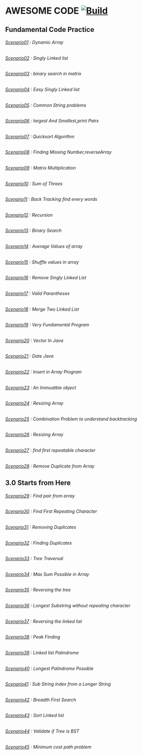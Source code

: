 #  AWESOME CODE [![Build](https://github.com/DONAR-0/ALGORITHMS/actions/workflows/build.yml/badge.svg?branch=main)](https://github.com/DONAR-0/ALGORITHMS/actions/workflows/build.yml)
## Fundamental Code Practice
###### [Scenario01](/awsome/src/main/java/aw/some/Scenario01.java) :  Dynamic Array
###### [Scenario02](/awsome/src/main/java/aw/some/Scenario02.java) :  Singly Linked list
###### [Scenario03](/awsome/src/main/java/aw/some/Scenario03.java) :  binary search in matrix
###### [Scenario04](/awsome/src/main/java/aw/some/Scenario04.java) :  Easy Singly Linked list
###### [Scenario05](/awsome/src/main/java/aw/some/Scenario05.java) :  Common String problems
###### [Scenario06](/awsome/src/main/java/aw/some/Scenario06.java) :  largest And Smallest,print Pairs
###### [Scenario07](/awsome/src/main/java/aw/some/Scenario07.java) :  Quicksort Algorithm
###### [Scenario08](/awsome/src/main/java/aw/some/Scenario08.java) :  Finding Missing Number,reverseArray
###### [Scenario09](/awsome/src/main/java/aw/some/Scenario09.java) :  Matrix Multiplication
###### [Scenario10](/awsome/src/main/java/aw/some/Scenario10.java) :  Sum of Threes
###### [Scenario11](/awsome/src/main/java/aw/some/Scenario11.java) :  Back Tracking find every words
###### [Scenario12](/awsome/src/main/java/aw/some/Scenario12.java) :  Recursion
###### [Scenario13](/awsome/src/main/java/aw/some/Scenario13.java) :  Binary Search
###### [Scenario14](/awsome/src/main/java/aw/some/Scenario14.java) :  Average Values of array
###### [Scenario15](/awsome/src/main/java/aw/some/Scenario15.java) :  Shuffle values in array
###### [Scenario16](/awsome/src/main/java/aw/some/Scenario16.java) :  Remove Singly Linked List 
###### [Scenario17](/awsome/src/main/java/aw/some/Scenario17.java) :  Valid Parantheses
###### [Scenario18](/awsome/src/main/java/aw/some/Scenario18.java) :  Merge Two Linked List
###### [Scenario19](/awsome/src/main/java/aw/some/Scenario19.java) :  Very Fundamental Program
###### [Scenario20](/awsome/src/main/java/aw/some/Scenario20.java) :  Vector In Java
###### [Scenario21](/awsome/src/main/java/aw/some/Scenario21.java) :  Date Java
###### [Scenario22](/awsome/src/main/java/aw/some/Scenario22.java) :  Insert in Array Program
###### [Scenario23](/awsome/src/main/java/aw/some/Scenario23.java) :  An Immuatble object
###### [Scenario24](/awsome/src/main/java/aw/some/Scenario24.java) :  Resizing Array
###### [Scenario25](/awsome/src/main/java/aw/some/Scenario25.java) :  Combination Problem to understand backtracking
###### [Scenario26](/awsome/src/main/java/aw/some/Scenario26.java) :  Resizing Array
###### [Scenario27](/awsome/src/main/java/aw/some/Scenario27.java) :  find first repeatable character
###### [Scenario28](/awsome/src/main/java/aw/some/Scenario28.java) :  Remove Duplicate from Array
## 3.0 Starts from Here
###### [Scenario29](/awsome/src/main/java/aw/some/Scenario29.java) :  Find pair from array
###### [Scenario30](/awsome/src/main/java/aw/some/Scenario30.java) :  Find First Repeating Character
###### [Scenario31](/awsome/src/main/java/aw/some/Scenario31.java) :  Removing Duplicates
###### [Scenario32](/awsome/src/main/java/aw/some/Scenario32.java) :  Finding Duplicates
###### [Scenario33](/awsome/src/main/java/aw/some/Scenario33.java) :  Tree Traversal
###### [Scenario34](/awsome/src/main/java/aw/some/Scenario34.java) :  Max Sum Possible in Array
###### [Scenario35](/awsome/src/main/java/aw/some/Scenario35.java) :  Reversing the tree
###### [Scenario36](/awsome/src/main/java/aw/some/Scenario36.java) :  Longest Substring without repeating character 
###### [Scenario37](/awsome/src/main/java/aw/some/Scenario37.java) :  Reversing the linked list
###### [Scenario38](/awsome/src/main/java/aw/some/Scenario38.java) :  Peak Finding
###### [Scenario39](/awsome/src/main/java/aw/some/Scenario39.java) :  Linked list Palindrome
###### [Scenario40](/awsome/src/main/java/aw/some/Scenario40.java) :  Longest Palindrome Possible
###### [Scenario41](/awsome/src/main/java/aw/some/Scenario41.java) :  Sub String index from a Longer String
###### [Scenario42](/awsome/src/main/java/aw/some/Scenario42.java) :  Breadth First Search
###### [Scenario43](/awsome/src/main/java/aw/some/Scenario43.java) :  Sort Linked list
###### [Scenario44](/awsome/src/main/java/aw/some/Scenario44.java) :  Validate if Tree is BST
###### [Scenario45](/awsome/src/main/java/aw/some/Scenario45.java) :  Minimum cost path problem
